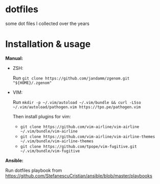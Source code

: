 # dotfiles
some dot files I collected over the years

# Installation & usage

**Manual:**
* ZSH:

  Run `git clone https://github.com/jandamm/zgenom.git "${HOME}/.zgenom"`

* VIM:

  Run  `mkdir -p ~/.vim/autoload ~/.vim/bundle && curl -LSso ~/.vim/autoload/pathogen.vim https://tpo.pe/pathogen.vim`
  
  Then install plugins for vim:
  * `git clone https://github.com/vim-airline/vim-airline ~/.vim/bundle/vim-airline`
  * `git clone https://github.com/vim-airline/vim-airline-themes ~/.vim/bundle/vim-airline-themes`
  * `git clone https://github.com/tpope/vim-fugitive.git ~/.vim/bundle/vim-fugitive`

**Ansible:**

Run dotfiles playbook from https://github.com/StefanescuCristian/ansible/blob/master/playbooks
